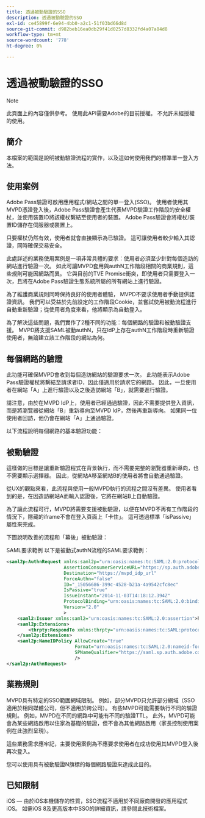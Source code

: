 ```yaml
---
title: 透過被動驗證的SSO
description: 透過被動驗證的SSO
exl-id: ce45899f-6e94-4bb0-a2c1-51f03bd66d8d
source-git-commit: d982beb16ea0db29f41d0257d8332fd4a07a84d8
workflow-type: tm+mt
source-wordcount: '778'
ht-degree: 0%

---
```


# 透過被動驗證的SSO

>[!NOTE]
>
>此頁面上的內容僅供參考。 使用此API需要Adobe的目前授權。 不允許未經授權的使用。


## 簡介

本檔案的範圍是說明被動驗證流程的實作，以及這如何使用我們的標準單一登入方法。

## 使用案例

Adobe Pass驗證可啟用應用程式/網站之間的單一登入(SSO)。 使用者使用其MVPD憑證登入後，Adobe Pass驗證會產生代表MVPD驗證工作階段的安全權杖，並使用裝置ID將該權杖繫結至使用者的裝置。 Adobe Pass驗證會將權杖/裝置ID儲存在伺服器或裝置上。

只要權杖仍然有效，使用者就會直接顯示為已驗證。 這可讓使用者較少輸入其認證，同時確保交易安全。



此處詳述的業務使用案例是一項非常具體的要求：使用者必須至少針對每個造訪的網站進行驗證一次。 如此可讓MVPD套用與authN工作階段相關的商業規則，這些規則可能因網路而異。 它與目前的TVE Promise衝突，即使用者只需要登入一次，且將在Adobe Pass驗證生態系統所屬的所有網站上進行驗證。



為了維護商業規則同時保持良好的使用者體驗， MVPD不要求使用者手動提供認證資訊。 我們可以受益於先前設定的工作階段Cookie，並嘗試使用被動流程進行自動重新驗證；從使用者角度來看，他將顯示為自動登入。



為了解決這些問題，我們實作了2種不同的功能：每個網路的驗證和被動驗證支援。 MVPD將支援SAML被動authN，只在IdP上存在authN工作階段時重新驗證使用者，無論建立該工作階段的網站為何。



## 每個網路的驗證

此功能可確保MVPD會收到每個造訪網站的驗證要求一次。 此功能表示Adobe Pass驗證權杖將繫結至請求者ID，因此僅適用於請求它的網路。 因此，一旦使用者在網站「A」上進行驗證以及之後造訪網站「B」，就需要進行驗證。



請注意，由於在MVPD IdP上，使用者已經通過驗證，因此不需要提供登入資訊，而是將瀏覽器從網站「B」重新導向至MVPD IdP，然後再重新導向。 如果同一位使用者回訪，他仍會在網站「A」上通過驗證。



以下流程說明每個網路的基本驗證功能：





## 被動驗證

這樣做的目標是讓重新驗證程式在背景執行，而不需要完整的瀏覽器重新導向，也不需要顯示選擇器。 因此，從網站A移至網站B的使用者將會自動通過驗證。



從UX的觀點來看，此流程與使用一般MVPD執行的流程之間沒有差異。 使用者看到的是，在因造訪網站A而輸入認證後，它將在網站B上自動驗證。



為了讓此流程可行，MVPD將需要支援被動驗證，以便在MVPD不再有工作階段的情況下，隱藏的iframe不會在登入頁面上「卡住」。 這可透過標準「isPassive」屬性來完成。



下圖說明改善的流程和「幕後」被動驗證：





SAML要求範例
以下是被動式authN流程的SAML要求範例：


```xml
<saml2p:AuthnRequest xmlns:saml2p="urn:oasis:names:tc:SAML:2.0:protocol"
                     AssertionConsumerServiceURL="https://sp.auth.adobe.com/sp/saml/SAMLAssertionConsumer"
                     Destination="https://mvpd_idp_url"
                     ForceAuthn="false"
                     ID="_15056686-399c-4528-b21a-4a9542cfc8ec"
                     IsPassive="true"
                     IssueInstant="2014-11-03T14:18:12.394Z"
                     ProtocolBinding="urn:oasis:names:tc:SAML:2.0:bindings:HTTP-POST"
                     Version="2.0"
                     >
    <saml2:Issuer xmlns:saml2="urn:oasis:names:tc:SAML:2.0:assertion">https://saml.sp.auth.adobe.com </saml2:Issuer>
    <saml2p:Extensions>
        <thrpty:RespondTo xmlns:thrpty="urn:oasis:names:tc:SAML:protocol:ext:third-party">https://saml.sp.auth.adobe.com</thrpty:RespondTo>
    </saml2p:Extensions>
    <saml2p:NameIDPolicy AllowCreate="true"
                         Format="urn:oasis:names:tc:SAML:2.0:nameid-format:transient"
                         SPNameQualifier="https://saml.sp.auth.adobe.com"
                         />
</saml2p:AuthnRequest>
```

## 業務規則

MVPD具有特定的SSO範圍網域限制。 例如，部分MVPD只允許部分網域（SSO適用於相同媒體公司，但不適用於跨公司）。
有些MVPD可能需要執行不同的驗證規則。 例如，MVPD在不同的網路中可能有不同的驗證TTL。 此外，MVPD可能會為某些網路啟用以住家為基礎的驗證，但不會為其他網路啟用（家長控制使用案例在此強烈呈現）。


這些業務需求應牢記，主要使用案例為不應要求使用者在成功使用其MVPD登入後再次登入。

您可以使用具有被動驗證N旗標的每個網路驗證來達成此目的。



## 已知限制

iOS — 由於iOS本機儲存的性質，SSO流程不適用於不同廠商開發的應用程式iOS。 如需iOS 8及更高版本中SSO的詳細資訊，請參閱此技術檔案。


<!--
>[!RELATEDINFORMATION]
>* Single Sign-On on iOS
>* SSO on iOS when using the Adobe Pass Authentication Access Enabler
-->
